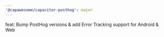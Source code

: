 ```yaml
---
'@capawesome/capacitor-posthog': major
---
```


feat: Bump PostHog versions & add Error Tracking support for Android & Web
